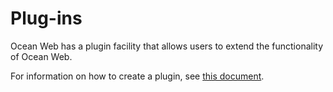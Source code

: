 # Plug-ins

Ocean Web has a plugin facility that allows users to extend the functionality of Ocean Web.

For information on how to create a plugin, see [this document](./advanced/create-plugin.md).
